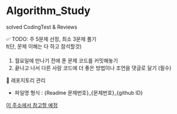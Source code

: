 # Algorithm_Study
solved CodingTest &amp; Reviews

✅ TODO: 주 5문제 선정, 최소 3문제 풀기 <br>
❗️(단, 문제 이해는 다 하고 참석할것)


1. 월요일에 만나기 전에 푼 문제 코드를 커밋해놓기
2. 끝나고 나서 다른 사람 코드에 더 좋은 방법이나 조언을 댓글로 달기 (필수)


📘 레포지토리 관리
- 파일명 형식 : {Readme 문제번호}\_{문제번호}\_{github ID}

[이 주소에서 참고할 예정](https://www.acmicpc.net/workbook/top)
